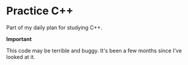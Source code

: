 # Practice C++

Part of my daily plan for studying C++.

**Important**

This code may be terrible and buggy. It's been a few months since I've looked at it.